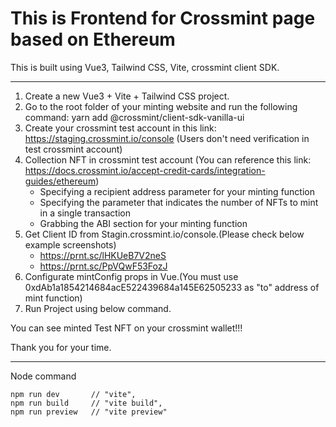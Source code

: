 # This is Frontend for Crossmint page based on Ethereum

This is built using Vue3, Tailwind CSS, Vite, crossmint client SDK.

********************

1. Create a new Vue3 + Vite + Tailwind CSS project.
2. Go to the root folder of your minting website and run the following command: yarn add @crossmint/client-sdk-vanilla-ui
3. Create your crossmint test account in this link: https://staging.crossmint.io/console (Users don't need verification in test crossmint account)
4. Collection NFT in crossmint test account (You can reference this link: https://docs.crossmint.io/accept-credit-cards/integration-guides/ethereum)
    - Specifying a recipient address parameter for your minting function
    - Specifying the parameter that indicates the number of NFTs to mint in a single transaction
    - Grabbing the ABI section for your minting function
5. Get Client ID from Stagin.crossmint.io/console.(Please check below example screenshots)
    - https://prnt.sc/lHKUeB7V2neS
    - https://prnt.sc/PpVQwF53FozJ
6. Configurate mintConfig props in Vue.(You must use 0xdAb1a1854214684acE522439684a145E62505233 as "to" address of mint function)
7. Run Project using below command.

You can see minted Test NFT on your crossmint wallet!!!

Thank you for your time.

********************

Node command

    npm run dev       // "vite",
    npm run build     // "vite build",
    npm run preview   // "vite preview"

